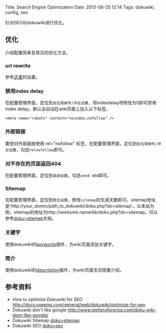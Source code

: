 Title: Search Engine Optimization
Date: 2013-08-25 12:14
Tags: dokuwiki, config, seo

针对SEO对dokuwiki进行优化。
## 优化

介绍配置简单且常见的优化方法。
### url rewrite

参考[这里](/tips/build_linux_host#dokuwiki_rewrite配置)的设置。
### 禁用index delay

在配置管理界面，定位到`反垃圾邮件/评论设置`，将indexdelay项修改为0即可禁用index delay。默认会自动在wiki页面上加入以下标签。

	<meta name="robots" content="noindex,nofollow" /> 

### 外部链接

要想对外部链接使用 rel="nofollow" 标签，在配置管理界面，定位到`反垃圾邮件/评论设置`，勾选`relnofollow`即可。
### 对不存在的页面返回404

在配置管理界面，定位到`高级设置`，勾选`send 404`即可。
### Sitemap

在配置管理界面，定位到`聚合设置`，修改`sitemap`的生成天数即可。sitemap地址是'http://your_domin/path_to_dokuwiki/doku.php?do=sitemap'。以本站为例，sitemap的地址为http://wishome.name/kb/doku.php?do=sitemap。可以参考[doku>sitemap](doku>sitemap)文档。
### 关键字

使用dokuwiki的[keywords](doku>plugin/keywords)插件，为wiki页面添加关键字。
### 简介

使用dokuwiki的[description](doku>plugin/description)插件，为wiki页面天剑简要介绍。

## 参考资料

*  How to optimize Dokuwiki for SEO http://docs.oseems.com/general/web/dokuwiki/optimize-for-seo
*  Dokuwiki don't like google http://www.stefanoforenza.com/doku-wiki-dont-like-google/
*  Dokuwiki Sitemap [doku>sitemap](doku>sitemap)
*  Dokuwiki SEO [doku>seo](doku>seo)


